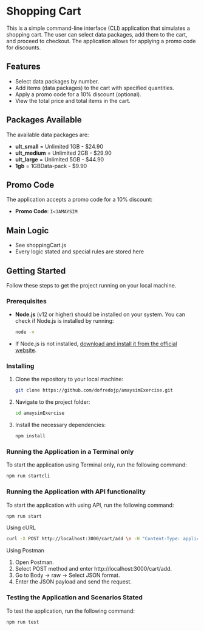 # Shopping Cart 

This is a simple command-line interface (CLI) application that simulates a shopping cart. The user can select data packages, add them to the cart, and proceed to checkout. The application allows for applying a promo code for discounts.

## Features

- Select data packages by number.
- Add items (data packages) to the cart with specified quantities.
- Apply a promo code for a 10% discount (optional).
- View the total price and total items in the cart.

## Packages Available

The available data packages are:
- **ult_small** = Unlimited 1GB - $24.90
- **ult_medium** = Unlimited 2GB - $29.90
- **ult_large** = Unlimited 5GB - $44.90
- **1gb** = 1GBData-pack - $9.90

## Promo Code

The application accepts a promo code for a 10% discount:
- **Promo Code**: `I<3AMAYSIM`

## Main Logic 
- See shoppingCart.js
- Every logic stated and special rules are stored here


## Getting Started

Follow these steps to get the project running on your local machine.

### Prerequisites

- **Node.js** (v12 or higher) should be installed on your system. You can check if Node.js is installed by running:

    ```bash
    node -v
    ```

- If Node.js is not installed, [download and install it from the official website](https://nodejs.org/).

### Installing

1. Clone the repository to your local machine:

    ```bash
    git clone https://github.com/dofredojp/amaysimExercise.git
    ```

2. Navigate to the project folder:

    ```bash
    cd amaysimExercise
    ```

3. Install the necessary dependencies:

    ```bash
    npm install
    ```

### Running the Application in a Terminal only

To start the application using Terminal only, run the following command:

```bash
npm run startcli
```

### Running the Application with API functionality

To start the application with using API, run the following command:

```bash
npm run start
```

Using cURL

```bash
curl -X POST http://localhost:3000/cart/add \n -H "Content-Type: application/json" \n -d '{"product":"ult_small", "quantity":3}'
```

Using Postman
1. Open Postman.
2. Select POST method and enter http://localhost:3000/cart/add.
3. Go to Body -> raw -> Select JSON format.
4. Enter the JSON payload and send the request.


### Testing the Application and Scenarios Stated

To test the application, run the following command:

```bash
npm run test
```
